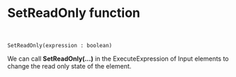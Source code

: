# SetReadOnly function

<br/>

```
SetReadOnly(expression : boolean)
```

We can call **SetReadOnly(...)** in the ExecuteExpression of Input elements to change the read only state of the element.



